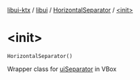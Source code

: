[libui-ktx](../../index.md) / [libui](../index.md) / [HorizontalSeparator](index.md) / [&lt;init&gt;](./-init-.md)

# &lt;init&gt;

`HorizontalSeparator()`

Wrapper class for [uiSeparator](../ui-separator.md) in VBox

